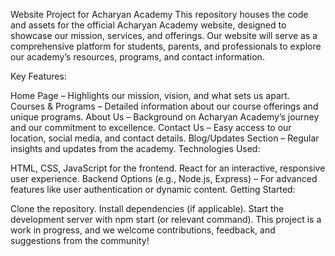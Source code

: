 Website Project for Acharyan Academy
This repository houses the code and assets for the official Acharyan Academy website, designed to showcase our mission, services, and offerings. Our website will serve as a comprehensive platform for students, parents, and professionals to explore our academy’s resources, programs, and contact information.

Key Features:

Home Page – Highlights our mission, vision, and what sets us apart.
Courses & Programs – Detailed information about our course offerings and unique programs.
About Us – Background on Acharyan Academy’s journey and our commitment to excellence.
Contact Us – Easy access to our location, social media, and contact details.
Blog/Updates Section – Regular insights and updates from the academy.
Technologies Used:

HTML, CSS, JavaScript for the frontend.
React for an interactive, responsive user experience.
Backend Options (e.g., Node.js, Express) – For advanced features like user authentication or dynamic content.
Getting Started:

Clone the repository.
Install dependencies (if applicable).
Start the development server with npm start (or relevant command).
This project is a work in progress, and we welcome contributions, feedback, and suggestions from the community!
